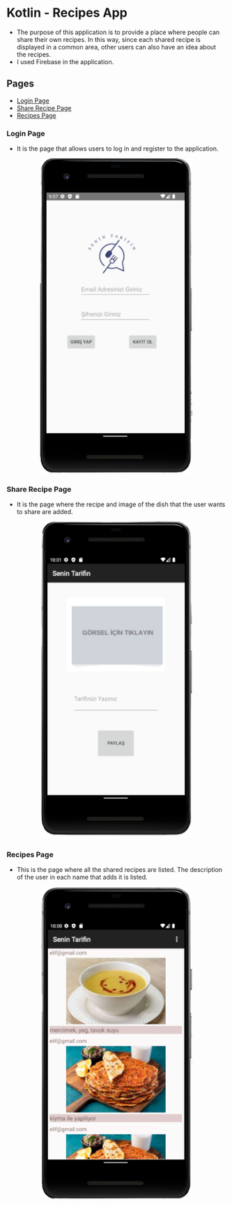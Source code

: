 # Kotlin - Recipes App
- The purpose of this application is to provide a place where people can share their own recipes. In this way, since each shared recipe is displayed in a common area, other users can also have an idea about the recipes.
- I used Firebase in the application.



## Pages
- <a href ='#Login Page'> Login Page </a>
- <a href ='#Share Recipe Page'> Share Recipe Page </a>
- <a href ='#Recipes Page'> Recipes Page </a>

### Login Page
- It is the page that allows users to log in and register to the application.

<p align="center">
<img alt="Light" src="./FirebaseProjesi/login.png" width="350">
</p>

### Share Recipe Page
- It is the page where the recipe and image of the dish that the user wants to share are added.

<p align="center">
<img alt="Light" src="./FirebaseProjesi/share.png" width="350">
</p>

### Recipes Page
- This is the page where all the shared recipes are listed. The description of the user in each name that adds it is listed.

<p align="center">
<img alt="Light" src="./FirebaseProjesi/home.png" width="350">
</p>
